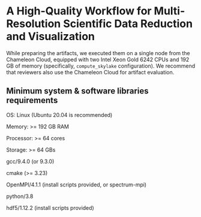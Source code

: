 # A High-Quality Workflow for Multi-Resolution Scientific Data Reduction and Visualization

While preparing the artifacts, we executed them on a single node from the Chameleon Cloud, equipped with two Intel Xeon Gold 6242 CPUs and 192 GB of memory (specifically, ```compute_skylake``` configuration). We recommend that reviewers also use the Chameleon Cloud for artifact evaluation.

## Minimum system & software libraries requirements
OS: Linux (Ubuntu 20.04 is recommended)

Memory: >= 192 GB RAM

Processor: >= 64 cores

Storage: >= 64 GBs

gcc/9.4.0 (or 9.3.0)

cmake (>= 3.23)

OpenMPI/4.1.1 (install scripts provided, or spectrum-mpi)

python/3.8

hdf5/1.12.2 (install scripts provided)


